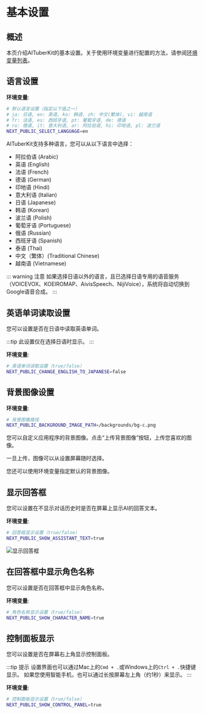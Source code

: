 # 基本设置

## 概述

本页介绍AITuberKit的基本设置。关于使用环境变量进行配置的方法，请参阅[环境变量列表](/zh/guide/environment-variables)。

## 语言设置

**环境变量**:

```bash
# 默认语言设置（指定以下值之一）
# ja: 日语, en: 英语, ko: 韩语, zh: 中文(繁体), vi: 越南语
# fr: 法语, es: 西班牙语, pt: 葡萄牙语, de: 德语
# ru: 俄语, it: 意大利语, ar: 阿拉伯语, hi: 印地语, pl: 波兰语
NEXT_PUBLIC_SELECT_LANGUAGE=en
```

AITuberKit支持多种语言，您可以从以下语言中选择：

- 阿拉伯语 (Arabic)
- 英语 (English)
- 法语 (French)
- 德语 (German)
- 印地语 (Hindi)
- 意大利语 (Italian)
- 日语 (Japanese)
- 韩语 (Korean)
- 波兰语 (Polish)
- 葡萄牙语 (Portuguese)
- 俄语 (Russian)
- 西班牙语 (Spanish)
- 泰语 (Thai)
- 中文（繁体）(Traditional Chinese)
- 越南语 (Vietnamese)

::: warning 注意
如果选择日语以外的语言，且已选择日语专用的语音服务（VOICEVOX、KOEIROMAP、AivisSpeech、NijiVoice），系统将自动切换到Google语音合成。
:::

## 英语单词读取设置

您可以设置是否在日语中读取英语单词。

:::tip
此设置仅在选择日语时显示。
:::

**环境变量**:

```bash
# 英语单词读取设置（true/false）
NEXT_PUBLIC_CHANGE_ENGLISH_TO_JAPANESE=false
```

## 背景图像设置

**环境变量**:

```bash
# 背景图像路径
NEXT_PUBLIC_BACKGROUND_IMAGE_PATH=/backgrounds/bg-c.png
```

您可以自定义应用程序的背景图像。点击“上传背景图像”按钮，上传您喜欢的图像。

一旦上传，图像可以从设置屏幕随时选择。

您还可以使用环境变量指定默认的背景图像。

## 显示回答框

您可以设置在不显示对话历史时是否在屏幕上显示AI的回答文本。

**环境变量**:

```bash
# 回答框显示设置（true/false）
NEXT_PUBLIC_SHOW_ASSISTANT_TEXT=true
```

![显示回答框](/images/basic_3efh5.png)

## 在回答框中显示角色名称

您可以设置是否在回答框中显示角色名称。

**环境变量**:

```bash
# 角色名称显示设置（true/false）
NEXT_PUBLIC_SHOW_CHARACTER_NAME=true
```

## 控制面板显示

您可以设置是否在屏幕右上角显示控制面板。

:::tip 提示
设置界面也可以通过Mac上的`Cmd + .`或Windows上的`Ctrl + .`快捷键显示。
如果您使用智能手机，也可以通过长按屏幕左上角（约1秒）来显示。
:::

**环境变量**:

```bash
# 控制面板显示设置（true/false）
NEXT_PUBLIC_SHOW_CONTROL_PANEL=true
```
